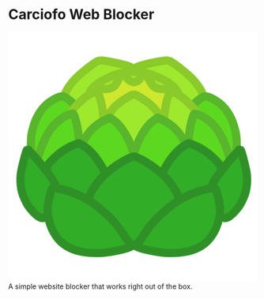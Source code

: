 # Carciofo Web Blocker
![Carciofo Logo](carciofo-web-blocker/images/icon.PNG)
A simple website blocker that works right out of the box.